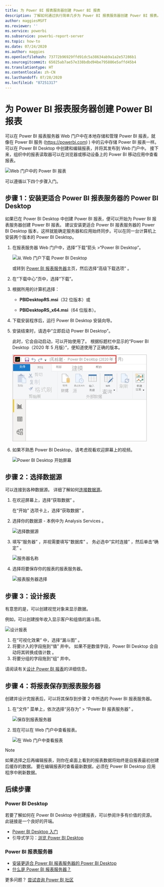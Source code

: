 ```yaml
---
title: 为 Power BI 报表服务器创建 Power BI 报表
description: 了解如何通过执行简单几步为 Power BI 报表服务器创建 Power BI 报表。
author: maggiesMSFT
ms.reviewer: ''
ms.service: powerbi
ms.subservice: powerbi-report-server
ms.topic: how-to
ms.date: 07/24/2020
ms.author: maggies
ms.openlocfilehash: 73772b96929ffd91dc5a38634ab9a1a2e57286b1
ms.sourcegitcommit: 65025ab7ae57e338bdbd94be795886e5affd45b4
ms.translationtype: HT
ms.contentlocale: zh-CN
ms.lasthandoff: 07/28/2020
ms.locfileid: "87251317"
---
```

# <a name="create-a-power-bi-report-for-power-bi-report-server"></a>为 Power BI 报表服务器创建 Power BI 报表
可以在 Power BI 报表服务器 Web 门户中在本地存储和管理 Power BI 报表，就像在 Power BI 服务 (https://powerbi.com) ) 中的云中存储 Power BI 报表一样。 可以在 Power BI Desktop 中创建和编辑报表，并将其发布到 Web 门户中。 接下来，组织中的报表读取器可以在浏览器或移动设备上的 Power BI 移动应用中查看报表。

![Web 门户中的 Power BI 报表](media/quickstart-create-powerbi-report/report-server-powerbi-report.png)

可以遵循以下四个步骤入门。

## <a name="step-1-install-power-bi-desktop-optimized-for-power-bi-report-server"></a>步骤 1：安装更适合 Power BI 报表服务器的 Power BI Desktop

如果已在 Power BI Desktop 中创建 Power BI 报表，便可以开始为 Power BI 报表服务器创建 Power BI 报表。 建议安装更适合 Power BI 报表服务器的 Power BI Desktop 版本，这样就能确定服务器和应用始终同步。可以在同一台计算机上安装两个版本的 Power BI Desktop。

1. 在报表服务器 Web 门户中，选择“下载”箭头 >“Power BI Desktop”。

    ![从 Web 门户下载 Power BI Desktop](media/quickstart-create-powerbi-report/report-server-download-web-portal.png)

    或转到 [Power BI 报表服务器](https://powerbi.microsoft.com/report-server/)主页，然后选择“高级下载选项”  。

2. 在“下载中心”页中，选择“下载”。

3. 根据所用的计算机选择：

    - **PBIDesktopRS.msi**（32 位版本）或

    - **PBIDesktopRS_x64.msi**（64 位版本）。

4. 下载安装程序后，运行 Power BI Desktop 安装向导。

2. 安装结束时，请选中“立即启动 Power BI Desktop”。
   
    此时，它会自动启动，可以开始使用了。 根据标题栏中显示的“Power BI Desktop（2020 年 5 月版）”，便知道使用了正确的版本。

    ![Power BI Desktop 2020 年 5 月版](media/quickstart-create-powerbi-report/power-bi-report-server-desktop-may-2020.png)

3. 如果不熟悉 Power BI Desktop，请考虑观看欢迎屏幕上的视频。
   
    ![Power BI Desktop 开始屏幕](media/quickstart-create-powerbi-report/report-server-powerbi-desktop-start.png)

## <a name="step-2-select-a-data-source"></a>步骤 2：选择数据源
可以连接到各种数据源。 详细了解如何[连接数据源](connect-data-sources.md)。

1. 在欢迎屏幕上，选择“获取数据”  。
   
    在“开始”  选项卡上，选择“获取数据”  。
2. 选择你的数据源 - 本例中为 Analysis Services  。
   
    ![选择数据源](media/quickstart-create-powerbi-report/power-bi-report-server-get-data-ssas.png)
3. 填写“服务器”  ，并视需要填写“数据库”  。 务必选中“实时连接”  ，然后单击“确定”  。
   
    ![服务器名称](media/quickstart-create-powerbi-report/report-server-ssas-server-name.png)
4. 选择将要保存你的报表的报表服务器。
   
    ![报表服务器选择](media/quickstart-create-powerbi-report/report-server-select-server.png)

## <a name="step-3-design-your-report"></a>步骤 3：设计报表
有意思的是，可以创建视觉对象来显示数据。

例如，可以创建按年收入显示客户和组值的漏斗图。

![设计报表](media/quickstart-create-powerbi-report/report-server-create-funnel.png)

1. 在“可视化效果”  中，选择“漏斗图”  。
2. 将要计入的字段拖到“值”  井中。 如果不是数值字段，Power BI Desktop 会自动将其转换成值计数  。
3. 将要分组的字段拖到“组”  井中。

请阅读有关[设计 Power BI 报表](../create-reports/desktop-report-view.md)的详细信息。

## <a name="step-4-save-your-report-to-the-report-server"></a>步骤 4：将报表保存到报表服务器
创建并设计完报表后，可以将其保存到步骤 2 中所选的 Power BI 报表服务器。

1. 在“文件”  菜单上，依次选择“另存为”   > “Power BI 报表服务器”  。
   
    ![保存到报表服务器](media/quickstart-create-powerbi-report/report-server-save-as-powerbi-report-server.png)
2. 现在可以在 Web 门户中查看报表。
   
    ![在 Web 门户中查看报表](media/quickstart-create-powerbi-report/report-server-powerbi-report.png)
    
> [!NOTE]
> 如果选择之后再编辑报表，则你在桌面上看到的报表数据将始终是自报表最初创建后缓存的数据。  要在编辑报表时查看最新数据，必须在 Power BI Desktop 应用程序中刷新数据。

## <a name="next-steps"></a>后续步骤
### <a name="power-bi-desktop"></a>Power BI Desktop
若要了解如何在 Power BI Desktop 中创建报表，可以参阅许多有价值的资源。 此链接是一个良好的开端。

* [Power BI Desktop 入门](../fundamentals/desktop-getting-started.md)
* 引导式学习：[浏览 Power BI Desktop](/learn/modules/get-data-power-bi/2-getting-started-power-bi-desktop)

### <a name="power-bi-report-server"></a>Power BI 报表服务器
* [安装更适合 Power BI 报表服务器的 Power BI Desktop](install-powerbi-desktop.md)  
* [什么是 Power BI 报表服务器？](get-started.md)  

更多问题？ [尝试咨询 Power BI 社区](https://community.powerbi.com/)
